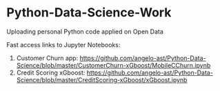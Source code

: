 # Python-Data-Science-Work
Uploading personal Python code applied on Open Data

Fast access links to Jupyter Notebooks:
1) Customer Churn app: https://github.com/angelo-ast/Python-Data-Science/blob/master/CustomerChurn-xGboost/MobileCChurn.ipynb
2) Credit Scoring xGboost: https://github.com/angelo-ast/Python-Data-Science/blob/master/CreditScoring-xGboost/xGboost.ipynb
